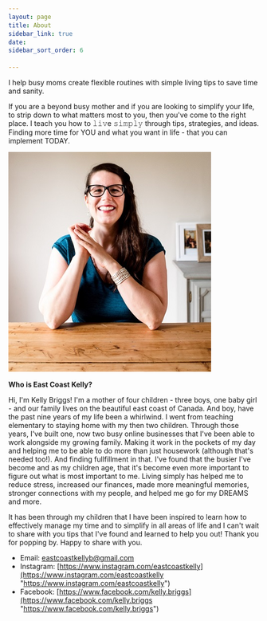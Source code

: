 ```yaml
---
layout: page
title: About
sidebar_link: true
date: 
sidebar_sort_order: 6

---
```

I help busy moms create flexible routines with simple living tips to save time and sanity.

If you are a beyond busy mother and if you are looking to simplify your life, to strip down to what matters most to you, then you've come to the right place. I teach you how to 𝚕𝚒𝚟e 𝚜𝚒𝚖𝚙𝚕𝚢 through tips, strategies, and ideas. Finding more time for YOU and what you want in life - that you can implement TODAY.

![Headshot of me.](/assets/img/Headshot.jpg "Headshot")

**Who is East Coast Kelly?**

Hi, I'm Kelly Briggs! I'm a mother of four children - three boys, one baby girl - and our family lives on the beautiful east coast of Canada. And boy, have the past nine years of my life been a whirlwind. I went from teaching elementary to staying home with my then two children. Through those years, I've built one, now two busy online businesses that I've been able to work alongside my growing family. Making it work in the pockets of my day and helping me to be able to do more than just housework (although that's needed too!). And finding fullfillment in that. I've found that the busier I've become and as my children age, that it's become even more important to figure out what is most important to me. Living simply has helped me to reduce stress, increased our finances, made more meaningful memories, stronger connections with my people, and helped me go for my DREAMS and more.

It has been through my children that I have been inspired to learn how to effectively manage my time and to simplify in all areas of life and I can't wait to share with you tips that I've found and learned to help you out! Thank you for popping by. Happy to share with you.

* Email: eastcoastkellyb@gmail.com
* Instagram: [https://www.instagram.com/eastcoastkelly](https://www.instagram.com/eastcoastkelly "https://www.instagram.com/eastcoastkelly")
* Facebook: [https://www.facebook.com/kelly.briggs](https://www.facebook.com/kelly.briggs "https://www.facebook.com/kelly.briggs")